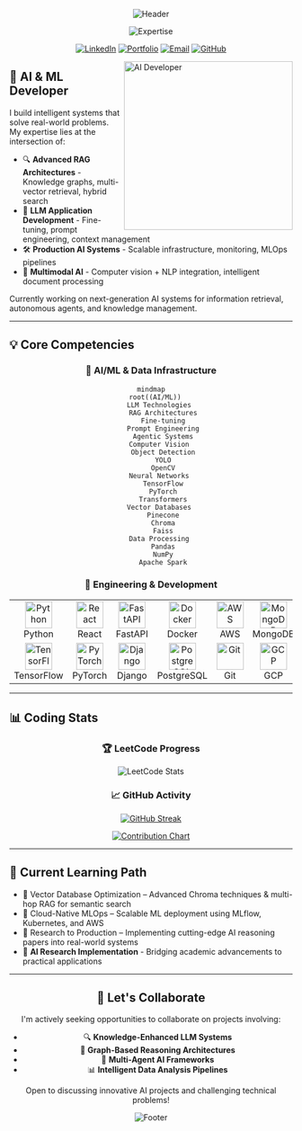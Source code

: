 <div align="center">

  ![Header](https://capsule-render.vercel.app/api?type=waving&color=0:06B6D4,50:3B82F6,100:6366F1&height=200&section=header&text=Mohammed%20Huzaifah&fontSize=50&fontColor=FFFFFF&fontAlignY=35&desc=AI%20Developer%20|%20MLOps%20Engineer&descSize=20&descColor=FFFFFF&descAlignY=60&animation=fadeIn)

  <p align="center">
    <img src="https://readme-typing-svg.demolab.com?font=JetBrains+Mono&weight=600&duration=3000&pause=1000&color=06B6D4&center=true&vCenter=true&random=false&width=500&lines=Building+Knowledge-Enhanced+LLM+Apps;Architecting+Production-Ready+AI+Systems;Innovating+with+RAG+%26+Knowledge+Graphs;Designing+Intelligent+ML+Pipelines" alt="Expertise" />
  </p>

  [![LinkedIn](https://img.shields.io/badge/LinkedIn-0A66C2?style=for-the-badge&logo=linkedin&logoColor=white)](https://www.linkedin.com/in/huzaifah-27o3)
  [![Portfolio](https://img.shields.io/badge/Portfolio-06B6D4?style=for-the-badge&logo=vercel&logoColor=white)](https://portfolio-huz.vercel.app)
  [![Email](https://img.shields.io/badge/Email-3B82F6?style=for-the-badge&logo=gmail&logoColor=white)](mailto:huzaif027@gmail.com)
  [![GitHub](https://img.shields.io/badge/GitHub-181717?style=for-the-badge&logo=github&logoColor=white)](https://github.com/Sa1f27)

</div>

<img align="right" alt="AI Developer" width="300" src="https://raw.githubusercontent.com/Sa1f27/Sa1f27/main/ai_animation.gif" />

## 🧠 AI & ML Developer

I build intelligent systems that solve real-world problems. My expertise lies at the intersection of:

- 🔍 **Advanced RAG Architectures** - Knowledge graphs, multi-vector retrieval, hybrid search
- 🤖 **LLM Application Development** - Fine-tuning, prompt engineering, context management
- 🛠️ **Production AI Systems** - Scalable infrastructure, monitoring, MLOps pipelines
- 🔄 **Multimodal AI** - Computer vision + NLP integration, intelligent document processing

Currently working on next-generation AI systems for information retrieval, autonomous agents, and knowledge management.

---

## 💡 Core Competencies

<div align="center">

  ### 🧩 AI/ML & Data Infrastructure
  
  ```mermaid
  mindmap
    root((AI/ML))
      LLM Technologies
        RAG Architectures
        Fine-tuning
        Prompt Engineering
        Agentic Systems
      Computer Vision
        Object Detection
        YOLO
        OpenCV
      Neural Networks
        TensorFlow
        PyTorch
        Transformers
      Vector Databases
        Pinecone
        Chroma
        Faiss
      Data Processing
        Pandas
        NumPy
        Apache Spark
  ```

  ### 🔧 Engineering & Development
  
  <table>
    <tr>
      <td align="center" width="100">
        <img src="https://skillicons.dev/icons?i=python" width="48" height="48" alt="Python" />
        <br>Python
      </td>
      <td align="center" width="100">
        <img src="https://skillicons.dev/icons?i=react" width="48" height="48" alt="React" />
        <br>React
      </td>
      <td align="center" width="100">
        <img src="https://skillicons.dev/icons?i=fastapi" width="48" height="48" alt="FastAPI" />
        <br>FastAPI
      </td>
      <td align="center" width="100">
        <img src="https://skillicons.dev/icons?i=docker" width="48" height="48" alt="Docker" />
        <br>Docker
      </td>
      <td align="center" width="100">
        <img src="https://skillicons.dev/icons?i=aws" width="48" height="48" alt="AWS" />
        <br>AWS
      </td>
      <td align="center" width="100">
        <img src="https://skillicons.dev/icons?i=mongodb" width="48" height="48" alt="MongoDB" />
        <br>MongoDB
      </td>
    </tr>
    <tr>
      <td align="center" width="100">
        <img src="https://skillicons.dev/icons?i=tensorflow" width="48" height="48" alt="TensorFlow" />
        <br>TensorFlow
      </td>
      <td align="center" width="100">
        <img src="https://skillicons.dev/icons?i=pytorch" width="48" height="48" alt="PyTorch" />
        <br>PyTorch
      </td>
      <td align="center" width="100">
        <img src="https://skillicons.dev/icons?i=django" width="48" height="48" alt="Django" />
        <br>Django
      </td>
      <td align="center" width="100">
        <img src="https://skillicons.dev/icons?i=postgres" width="48" height="48" alt="PostgreSQL" />
        <br>PostgreSQL
      </td>
      <td align="center" width="100">
        <img src="https://skillicons.dev/icons?i=git" width="48" height="48" alt="Git" />
        <br>Git
      </td>
      <td align="center" width="100">
        <img src="https://skillicons.dev/icons?i=gcp" width="48" height="48" alt="GCP" />
        <br>GCP
      </td>
    </tr>
  </table>
</div>

---

## 📊 Coding Stats

<div align="center">

  ### 🏆 LeetCode Progress
  <img src="https://leetcard.jacoblin.cool/huzaif027?theme=nord&font=JetBrains%20Mono&ext=heatmap" alt="LeetCode Stats" />

  ### 📈 GitHub Activity
  
  [![GitHub Streak](https://streak-stats.demolab.com?user=Sa1f27&theme=transparent&hide_border=true&mode=weekly&fire=06B6D4&ring=3B82F6&currStreakLabel=6366F1&sideLabels=06B6D4)](https://git.io/streak-stats)
  
  [![Contribution Chart](https://github-readme-activity-graph.vercel.app/graph?username=Sa1f27&theme=react-dark&hide_border=true&bg_color=0d1117&area=true&line=06B6D4&point=3B82F6&area_color=6366F1)](https://github.com/ashutosh00710/github-readme-activity-graph)

</div>

---

## 🌱 Current Learning Path
 
- 🔗 Vector Database Optimization – Advanced Chroma techniques & multi-hop RAG for semantic search  
- 🧰 Cloud-Native MLOps – Scalable ML deployment using MLflow, Kubernetes, and AWS  
- 🔬 Research to Production – Implementing cutting-edge AI reasoning papers into real-world systems
- 🧪 **AI Research Implementation** - Bridging academic advancements to practical applications

---

<div align="center">

  ## 🤝 Let's Collaborate

  I'm actively seeking opportunities to collaborate on projects involving:
  
  - 🔍 **Knowledge-Enhanced LLM Systems**
  - 🧠 **Graph-Based Reasoning Architectures**
  - 🔄 **Multi-Agent AI Frameworks**
  - 📊 **Intelligent Data Analysis Pipelines**

  <p>Open to discussing innovative AI projects and challenging technical problems!</p>

  ![Footer](https://capsule-render.vercel.app/api?type=waving&color=0:6366F1,50:3B82F6,100:06B6D4&height=120&section=footer)

</div>
